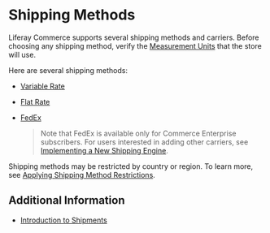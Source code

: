 # Shipping Methods

Liferay Commerce supports several shipping methods and carriers. Before choosing any shipping method, verify the [Measurement Units](../../sales/shipping/measurement-units/README.md) that the store will use.

Here are several shipping methods:

* [Variable Rate](../../sales/shipping/using-the-variable-rate-shipping-method/README.md)
* [Flat Rate](../../sales/shipping/using-the-flat-rate-shipping-method/README.md)
* [FedEx](../../sales/shipping/using-fedex-as-a-carrier-method/README.md)

  > Note that FedEx is available only for Commerce Enterprise subscribers. For users interested in adding other carriers, see [Implementing a New Shipping Engine](../../../developer-guide/tutorial/implementing-a-new-shipping-engine/README.md).

Shipping methods may be restricted by country or region. To learn more, see [Applying Shipping Method Restrictions](../../sales/shipping/applying-shipping-method-restrictions/README.md).

## Additional Information

* [Introduction to Shipments](../sales/introduction-to-shipments.md)
